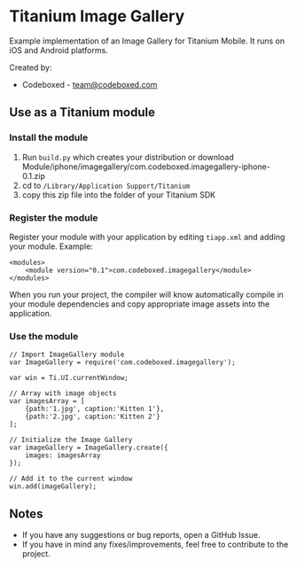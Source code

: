 # Titanium Image Gallery

Example implementation of an Image Gallery for Titanium Mobile. It runs on iOS and Android platforms.

Created by:

* Codeboxed - <team@codeboxed.com>

## Use as a Titanium module

### Install the module

1. Run `build.py` which creates your distribution or download Module/iphone/imagegallery/com.codeboxed.imagegallery-iphone-0.1.zip
2. cd to `/Library/Application Support/Titanium`
3. copy this zip file into the folder of your Titanium SDK

### Register the module

Register your module with your application by editing `tiapp.xml` and adding your module.
Example:

	<modules>
		<module version="0.1">com.codeboxed.imagegallery</module>
	</modules>

When you run your project, the compiler will know automatically compile in your module
dependencies and copy appropriate image assets into the application.

### Use the module

	// Import ImageGallery module
	var ImageGallery = require('com.codeboxed.imagegallery');
	
	var win = Ti.UI.currentWindow;
	
	// Array with image objects
	var imagesArray = [
		{path:'1.jpg', caption:'Kitten 1'},
		{path:'2.jpg', caption:'Kitten 2'}
	];

	// Initialize the Image Gallery
	var imageGallery = ImageGallery.create({
		images: imagesArray
	});

	// Add it to the current window
	win.add(imageGallery);

## Notes
* If you have any suggestions or bug reports, open a GitHub Issue.
* If you have in mind any fixes/improvements, feel free to contribute to the project.